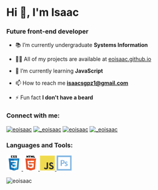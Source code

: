 <h1 align="left">Hi 👋, I'm Isaac</h1>
<h3 align="left">Future front-end developer</h3>

- 📚 I’m currently undergraduate **Systems Information**

- 👨‍💻 All of my projects are available at [eoisaac.github.io](eoisaac.github.io)

- 🌱 I’m currently learning **JavaScript**

- 📫 How to reach me **isaacsgpz1@gmail.com**

- ⚡ Fun fact **I don't have a beard**

<h3 align="left">Connect with me:</h3>
<p align="left">
<a href="https://dev.to/eoisaac" target="blank"><img align="center" src="https://cdn.jsdelivr.net/npm/simple-icons@3.0.1/icons/dev-dot-to.svg" alt="eoisaac" height="30" width="40" /></a>
<a href="https://twitter.com/_eoisaac" target="blank"><img align="center" src="https://raw.githubusercontent.com/rahuldkjain/github-profile-readme-generator/master/src/images/icons/Social/twitter.svg" alt="_eoisaac" height="30" width="40" /></a>
<a href="https://linkedin.com/in/eoisaac" target="blank"><img align="center" src="https://raw.githubusercontent.com/rahuldkjain/github-profile-readme-generator/master/src/images/icons/Social/linked-in-alt.svg" alt="eoisaac" height="30" width="40" /></a>
<a href="https://instagram.com/_eoisaac" target="blank"><img align="center" src="https://raw.githubusercontent.com/rahuldkjain/github-profile-readme-generator/master/src/images/icons/Social/instagram.svg" alt="_eoisaac" height="30" width="40" /></a>
</p>

<h3 align="left">Languages and Tools:</h3>
<p align="left"> <a href="https://www.w3schools.com/css/" target="_blank"> <img src="https://raw.githubusercontent.com/devicons/devicon/master/icons/css3/css3-original-wordmark.svg" alt="css3" width="40" height="40"/> </a> <a href="https://www.w3.org/html/" target="_blank"> <img src="https://raw.githubusercontent.com/devicons/devicon/master/icons/html5/html5-original-wordmark.svg" alt="html5" width="40" height="40"/> </a> <a href="https://developer.mozilla.org/en-US/docs/Web/JavaScript" target="_blank"> <img src="https://raw.githubusercontent.com/devicons/devicon/master/icons/javascript/javascript-original.svg" alt="javascript" width="40" height="40"/> </a> <a href="https://www.photoshop.com/en" target="_blank"> <img src="https://raw.githubusercontent.com/devicons/devicon/master/icons/photoshop/photoshop-line.svg" alt="photoshop" width="40" height="40"/> </a> </p>

<p><img align="center" src="https://github-readme-stats.vercel.app/api/top-langs?username=eoisaac&show_icons=true&theme=dark&locale=en&layout=compact" alt="eoisaac" /></p>
